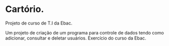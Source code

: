 # Cartório.
Projeto de curso de T.I da Ebac.

Um projeto de criação de um programa para controle de dados tendo como adicionar, consultar e deletar usuários. Exercício do curso da Ebac.
